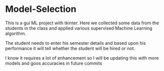 # Model-Selection
This is a gui ML project with tkinter. Here we collected some data from the students in the class and applied various supervised Machine Learning algorithm.

The student needs to enter his semester details and based upon his performance it will tell whether the student will be hired or not.

I know it requires a lot of enhancement so I will be updating this  with more models and goos accuracies in future commits 

